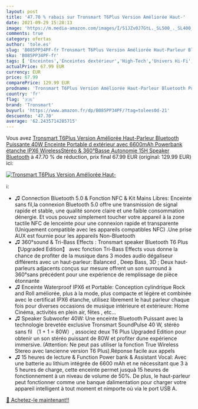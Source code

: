 ```yaml
---
layout: post
title: '47.70 % rabais sur Tronsmart T6Plus Version Améliorée Haut-'
date: 2021-09-29 15:28:13
image: 'https://m.media-amazon.com/images/I/51JZv0J7GtL._SL500_._SL400_.jpg'
comments: true
category: ofertas
author: 'tole.es'
slug: 'B085PP34PF-fr Tronsmart T6Plus Version Améliorée Haut-Parleur Bluetooth...'
sku: 'B085PP34PF-fr'
tags: [ 'Enceintes','Enceintes dextérieur','High-Tech','Univers Hi-Fi','tronsmart', ]
actualPrice: 67.99 EUR
currency: EUR
price: 67.99
comparePrice: 129.99 EUR
prodname: 'Tronsmart T6Plus Version Améliorée Haut-Parleur Bluetooth Puissante 40W Enceinte Portable d extérieur avec 6600mAh Powerbank  étanche IPX6  WirelessStéréo & 360°Basse Autonomie 15H Speaker Bluetooth'
country: 'fr'
flag: '🇫🇷'
brand: 'Tronsmart'
buyurl: 'https://www.amazon.fr/dp/B085PP34PF/?tag=tolees0d-21'
descuento: '47.70'
average: '62.2435714285715'
---
```


Vous avez [Tronsmart T6Plus Version Améliorée Haut-Parleur Bluetooth Puissante 40W Enceinte Portable d extérieur avec 6600mAh Powerbank  étanche IPX6  WirelessStéréo & 360°Basse Autonomie 15H Speaker Bluetooth](https://www.amazon.fr/dp/B085PP34PF/?tag=tolees0d-21)  à  47.70 % de réduction, prix final  67.99 EUR (original: 129.99 EUR) ici:

[![Tronsmart T6Plus Version Améliorée Haut-](https://m.media-amazon.com/images/I/51JZv0J7GtL._SL500_._SL400_.jpg)](https://www.amazon.fr/dp/B085PP34PF/?tag=tolees0d-21)

ℹ️:

- ♫ Connection Bluetooth 5.0 & Fonction NFC & Kit Mains Libres: Enceinte sans fil,la connexion Bluetooth 5.0 offre une transmission de signal rapide et stable, une qualité sonore claire et une faible consommation dénergie. Et vous pouvez simplement toucher votre appareil à la zone tactile NFC de lenceinte pour une connexion rapide et transparente (Uniquement compatible avec les appareils compatibles NFC) .Une prise AUX est fournie pour les appareils Non-Bluetooth
- ♫ 360°sound & Tri-Bass Effects : Tronsmart speaker Bluetooth T6 Plus 【Upgraded Edition】 avec fonction Tri-Bass Effects vous donne la chance de profiter de la musique dans 3 modes audio dégaliseur différents avec un haut-parleur: Balanced , Deep Bass, 3D ; Deux haut-parleurs adjacents conçus sur mesure offrent un son surround à 360°sans précédent pour une expérience de remplissage de pièce étonnante
- ♫ Enceinte Waterproof IPX6 et Portable: Conception cylindrique Rock and Roll améliorée, plus à la mode, plus compacte et légère et combinée avec le certificat IPX6 étanche, utilisez librement le haut parleur chaque fois pour diverses occasions de musique intérieure et extérieure: Home Cinéma, activités en plein air, fêtes , etc…
- ♫ Speaker Subwoofer 40W: Une enceinte Bluetooth Puissant avec la technologie brevetée exclusive Tronsmart SoundPulse 40 W, stéréo sans fil （1 + 1 = 80W）, associez deux T6 Plus Upgraded Edition pour obtenir un son stéréo puissant de 80W et profiter dune expérience immersive. (Attention: Ne peut pas utiliser la fonction True Wireless Stereo avec lancienne version T6 Plus).Réponse facile aux appels
- ♫ 15 heures de lecture & Function Power bank & Assistant Vocal: Avec une batterie au lithium intégrée de 6600 mAh et ne nécessitant que 3 à 5 heures de charge, cette enceinte permet jusquà 15 heures de fonctionnement à un niveau de volume de 50%. De plus, le haut-parleur peut fonctionner comme une banque dalimentation pour charger votre appareil intelligent à tout moment et nimporte où via le port USB A.

[🛒 Achetez-le maintenant!!](https://www.amazon.fr/dp/B085PP34PF/?tag=tolees0d-21)

